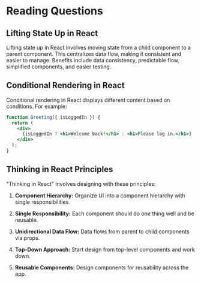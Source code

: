 # Reading Questions

## Lifting State Up in React

Lifting state up in React involves moving state from a child component to a parent component. This centralizes data flow, making it consistent and easier to manage. Benefits include data consistency, predictable flow, simplified components, and easier testing.

## Conditional Rendering in React

Conditional rendering in React displays different content based on conditions. For example:

```jsx
function Greeting({ isLoggedIn }) {
  return (
    <div>
      {isLoggedIn ? <h1>Welcome back!</h1> : <h1>Please log in.</h1>}
    </div>
  );
}
```

## Thinking in React Principles

"Thinking in React" involves designing with these principles:

1. **Component Hierarchy:** Organize UI into a component hierarchy with single responsibilities.

2. **Single Responsibility:** Each component should do one thing well and be reusable.

3. **Unidirectional Data Flow:** Data flows from parent to child components via props.

4. **Top-Down Approach:** Start design from top-level components and work down.

5. **Reusable Components:** Design components for reusability across the app.
```

